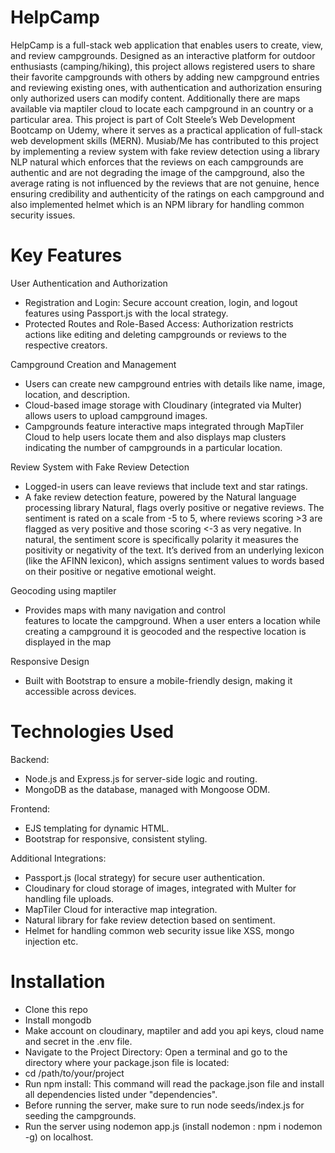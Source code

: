 # HelpCamp
HelpCamp is a full-stack web application that enables users to create, view, and review campgrounds. Designed as an interactive platform for outdoor enthusiasts (camping/hiking), this project allows registered users to share their favorite campgrounds with others by adding new campground entries and reviewing existing ones, with authentication and authorization ensuring only authorized users can modify content. Additionally there are maps available via maptiler cloud to locate each campground in an country or a particular area. This project is part of Colt Steele’s Web Development Bootcamp on Udemy, where it serves as a practical application of full-stack web development skills (MERN). Musiab/Me has contributed to this project by implementing a review system with fake review detection using a library NLP natural which enforces that the reviews on each campgrounds are authentic and are not degrading the image of the campground, also the average rating is not influenced by the reviews that are not genuine, hence ensuring credibility and authenticity of the ratings on each campground and also implemented helmet which is an NPM library for handling common security issues.

# Key Features
 User Authentication and Authorization
  - Registration and Login: Secure account creation, login, and logout features using Passport.js with the local strategy. 
  - Protected Routes and Role-Based Access: Authorization restricts actions like editing and deleting campgrounds or reviews to the respective creators.
    
 Campground Creation and Management
  - Users can create new campground entries with details like name, image, location, and description.
  - Cloud-based image storage with Cloudinary (integrated via Multer) allows users to upload campground images.
  - Campgrounds feature interactive maps integrated through MapTiler Cloud to help users locate them and also displays map clusters indicating the number of campgrounds in a particular location.

 Review System with Fake Review Detection
  - Logged-in users can leave reviews that include text and star ratings.
  - A fake review detection feature, powered by the Natural language processing library Natural, flags overly positive or negative reviews. The sentiment is rated on a scale from -5 to 5, where reviews scoring >3 are flagged as very
    positive and those scoring <-3 as very negative. In natural, the sentiment score is specifically polarity it measures the positivity or negativity of the text. It’s derived from an underlying lexicon (like the AFINN lexicon), which
    assigns sentiment values to words based on their positive or negative emotional weight. 

 Geocoding using maptiler
  - Provides maps with many navigation and control    
    features to locate the campground. When a user          enters a location while creating a campground it is geocoded and the respective location is displayed in the map

 Responsive Design
  - Built with Bootstrap to ensure a mobile-friendly design, making it accessible across devices.

# Technologies Used
 Backend:
  - Node.js and Express.js for server-side logic and routing.
  - MongoDB as the database, managed with Mongoose ODM.
 
 Frontend:
  - EJS templating for dynamic HTML.
  - Bootstrap for responsive, consistent styling.
  
Additional Integrations:
  - Passport.js (local strategy) for secure user authentication.
  - Cloudinary for cloud storage of images, integrated with Multer for handling file uploads.
  - MapTiler Cloud for interactive map integration.
  - Natural library for fake review detection based on sentiment.
  - Helmet for handling common web security issue like XSS, mongo injection etc.

# Installation
  - Clone this repo
  - Install mongodb
  - Make account on cloudinary, maptiler and add you api keys, cloud name and secret in the .env file.
  - Navigate to the Project Directory: Open a terminal and go to the directory where your package.json file is located:
  - cd /path/to/your/project
  - Run npm install: This command will read the package.json file and install all dependencies listed under "dependencies".
  - Before running the server, make sure to run node seeds/index.js for seeding the campgrounds.
  - Run the server using nodemon app.js (install nodemon : npm i nodemon -g) on localhost.
